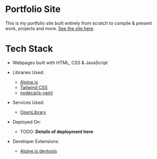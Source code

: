 # Portfolio Site
This is my portfolio site built entirely from scratch to compile & present work, projects and more. [See the site here](https://charlie.onl).

# Tech Stack
- Webpages built with HTML, CSS & JavaScript
- Libraries Used:
    - [Alpine.js](https://alpinejs.dev/essentials/installation)
    - [Tailwind CSS](https://tailwindcss.com/)
    - [nodeca/js-yaml](https://github.com/nodeca/js-yaml)

- Services Used:
    - [OpenLibrary](https://openlibrary.org/)

- Deployed On:
    - TODO: **Details of deployment here**

- Developer Extensions:
    - [Alpine.js devtools](https://chrome.google.com/webstore/detail/alpinejs-devtools/fopaemeedckajflibkpifppcankfmbhk/related)
